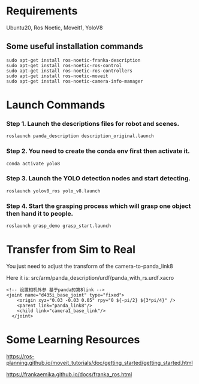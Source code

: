 # Requirements
Ubuntu20, Ros Noetic, Moveit1, YoloV8

## Some useful installation commands
```
sudo apt-get install ros-noetic-franka-description
sudo apt-get install ros-noetic-ros-control
sudo apt-get install ros-noetic-ros-controllers
sudo apt-get install ros-noetic-moveit
sudo apt-get install ros-noetic-camera-info-manager
```
# Launch Commands
### Step 1. Launch the descriptions files for robot and scenes.

`roslaunch panda_description description_original.launch `


### Step 2. You need to create the conda env first then activate it.
`conda activate yolo8`

### Step 3. Launch the YOLO detection nodes and start detecting.
`roslaunch yolov8_ros yolo_v8.launch`

### Step 4. Start the grasping process which will grasp one object then hand it to people.
`roslaunch grasp_demo grasp_start.launch`

# Transfer from Sim to Real
You just need to adjust the transform of the camera-to-panda_link8

Here it is: src/arm/panda_description/urdf/panda_with_rs.urdf.xacro

```
<!-- 设置相机外参 基于panda的第8link -->
<joint name="d435i_base_joint" type="fixed">
    <origin xyz="0.03 -0.03 0.05" rpy="0 ${-pi/2} ${3*pi/4}" />
    <parent link="panda_link8"/>
    <child link="camera1_base_link"/>
  </joint>
```

# Some Learning Resources
https://ros-planning.github.io/moveit_tutorials/doc/getting_started/getting_started.html

https://frankaemika.github.io/docs/franka_ros.html